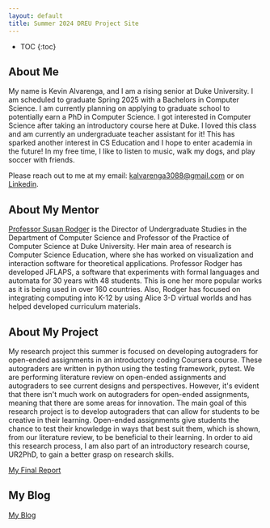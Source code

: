 ```yaml
---
layout: default
title: Summer 2024 DREU Project Site
---
```


* TOC
{:toc}

## About Me

My name is Kevin Alvarenga, and I am a rising senior at Duke University. I am scheduled to graduate Spring 2025 with a Bachelors in Computer Science. I am currently planning on applying to graduate school to potentially earn a PhD in Computer Science. I got interested in Computer Science after taking an introductory course here at Duke. I loved this class and am currently an undergraduate teacher assistant for it! This has sparked another interest in CS Education and I hope to enter academia in the future! In my free time, I like to listen to music, walk my dogs, and play soccer with friends. 

Please reach out to me at my email: kalvarenga3088@gmail.com or on [Linkedin](https://www.linkedin.com/in/kevin-alvarenga-2a2454292/).

## About My Mentor

[Professor Susan Rodger](https://scholars.duke.edu/person/rodger) is the Director of Undergraduate Studies in the Department of Computer Science and Professor of the Practice of Computer Science at Duke University. Her main area of research is Computer Science Education, where she has worked on visualization and interaction software for theoretical applications. Professor Rodger has developed JFLAPS, a software that experiments with formal languages and automata for 30 years with 48 students. This is one her more popular works as it is being used in over 160 countries. Also, Rodger has focused on integrating computing into K-12 by using Alice 3-D virtual worlds and has helped developed curriculum materials. 

## About My Project

My research project this summer is focused on developing autograders for open-ended assignments in an introductory coding Coursera course. These autograders are written in python using the testing framework, pytest. We are performing literature review on open-ended assignments and autograders to see current designs and perspectives. However, it's evident that there isn't much work on autograders for open-ended assignments, meaning that there are some areas for innovation. The main goal of this research project is to develop autograders that can allow for students to be creative in their learning. Open-ended assignments give students the chance to test their knowledge in ways that best suit them, which is shown, from our literature review, to be beneficial to their learning. In order to aid this research process, I am also part of an introductory research course, UR2PhD, to gain a better grasp on research skills. 

[My Final Report](files/finalreport.pdf)

## My Blog

[My Blog](blog.html)
